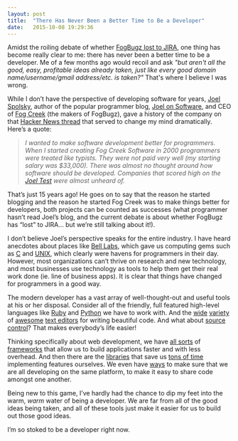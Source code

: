 ```yaml
---
layout: post
title:  "There Has Never Been a Better Time to Be a Developer"
date:   2015-10-08 19:29:36
---
```


Amidst the roiling debate of whether [FogBugz lost to JIRA](https://news.ycombinator.com/item?id=10313489), one thing has become really clear to me: there has never been a better time to be a developer.  Me of a few months ago would recoil and ask _"but aren't all the good, easy, profitable ideas already taken, just like every good domain name/username/gmail address/etc. is taken?"_ That's where I believe I was wrong.  

While I don’t have the perspective of developing software for years, [Joel Spolsky](http://www.joelonsoftware.com/AboutMe.html), author of the popular programmer blog, [Joel on Software](http://www.joelonsoftware.com/), and CEO of [Fog Creek](https://www.fogcreek.com/) (the makers of FogBugz), gave a history of the company on that [Hacker News thread](https://news.ycombinator.com/item?id=10313489) that served to change my mind dramatically.  Here’s a quote: 

>_I wanted to make software development better for programmers. When I started creating Fog Creek Software in 2000 programmers were treated like typists. They were not paid very well (my starting salary was $33,000). There was almost no thought around how software should be developed. Companies that scored high on the [Joel Test](http://www.joelonsoftware.com/articles/fog0000000043.html) were almost unheard of._

That’s just 15 years ago!  He goes on to say that the reason he started blogging and the reason he started Fog Creek was to make things better for developers, both projects can be counted as successes (what programmer hasn’t read Joel’s blog, and the current debate is about whether FogBugz has “lost” to JIRA… but we’re still talking about it!).

I don’t believe Joel’s perspective speaks for the entire industry. I have heard anecdotes about places like [Bell Labs](https://en.wikipedia.org/wiki/Bell_Labs#1960s), which gave us computing gems such as [C](https://en.wikipedia.org/wiki/C_(programming_language)) and [UNIX](https://en.wikipedia.org/wiki/Unix), which clearly were havens for programmers in their day. However, most organizations can’t thrive on research and new technology, and most businesses use technology as tools to help them get their real work done (ie. line of business apps). It is clear that things have changed for programmers in a good way.  

The modern developer has a vast array of well-thought-out and useful tools at his or her disposal.  Consider all of the friendly, full featured high-level languages like [Ruby](https://www.ruby-lang.org/en/) and [Python](https://www.python.org/) we have to work with.  And the [wide](http://www.vim.org/) [variety](https://www.gnu.org/software/emacs/) of [awesome](https://www.sublimetext.com/) [text editors](https://atom.io/) for writing beautiful code.  And what about [source control](https://git-scm.com/)?  That makes everybody’s life easier! 

Thinking specifically about web development, we have [all sorts](https://www.djangoproject.com/) of [frameworks](http://rubyonrails.org/) that allow us to build applications faster and with less overhead.  And then there are the [libraries](https://jquery.com/) that save us [tons of time](https://github.com/plataformatec/devise) implementing features ourselves. We even have [ways](https://www.vagrantup.com/) to make sure that we are all developing on the same platform, to make it easy to share code amongst one another.  

Being new to this game, I’ve hardly had the chance to dip my feet into the warm, _warm_ water of being a developer.  We are far from all of the good ideas being taken, and all of these tools just make it easier for us to build out those good ideas. 

I’m so stoked to be a developer right now.  
